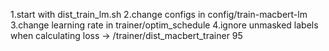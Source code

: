 1.start with dist_train_lm.sh
2.change configs in config/train-macbert-lm
3.change learning rate in trainer/optim_schedule
4.ignore unmasked labels when calculating loss -> /trainer/dist_macbert_trainer 95
